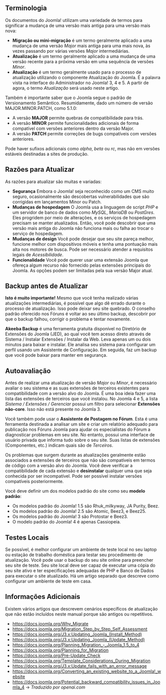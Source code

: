 <!-- Filename: jdocmanual?manual=user&heading=migration&filename=migration-basics.md / Display title: Noções Básicas de Migração -->

## Terminologia

Os documentos do Joomla! utilizam uma variedade de termos para significar a mudança de uma versão mais antiga para uma versão mais nova:

* **Migração ou mini-migração** é um termo geralmente aplicado a uma mudança de uma versão *Major* mais antiga para uma mais nova, às vezes passando por várias versões *Major* intermediárias.
* **Atualização** é um termo geralmente aplicado a uma mudança de uma versão recente para a próxima versão em uma sequência de versões *Minor*.
* **Atualização** é um termo geralmente usado para o processo de atualização utilizando o componente Atualização do Joomla. É a palavra vista na interface do Administrador no Joomla! 3, 4 e 5. A partir de agora, o termo *Atualização* será usado neste artigo.

Também é importante saber que o Joomla segue o padrão de Versionamento Semântico. Resumidamente, dado um número de versão MAJOR.MINOR.PATCH, como 5.1.0:

* A versão **MAJOR** permite quebras de compatibilidade para trás.
* A versão **MINOR** permite funcionalidades adicionais de forma compatível com versões anteriores dentro da versão Major.
* A versão **PATCH** permite correções de bugs compatíveis com versões anteriores.

Pode haver sufixos adicionais como *alpha*, *beta* ou *rc*, mas não em versões estáveis destinadas a sites de produção.

## Razões para Atualizar

As razões para atualizar são muitas e variadas:

* **Segurança** Embora o Joomla! seja reconhecido como um CMS muito seguro, ocasionalmente
são descobertas vulnerabilidades que são corrigidas em lançamentos Minor ou Patch.
* **Mudanças de hospedagem** O Joomla usa a linguagem de script *PHP* e um servidor de banco de dados
como *MySQL*, *MariaDB* ou *PostGres*. Eles progridem por meio de alterações,
e os serviços de hospedagem precisam se manter atualizados. Então, você pode descobrir que uma versão mais antiga do Joomla não funciona mais ou falha ao trocar o serviço de hospedagem.
* **Mudanças de design** Você pode desejar que seu site pareça melhor, funcione melhor
com dispositivos móveis e tenha uma pontuação mais alta nos motores de busca. Pode ser necessário
atender a requisitos legais de *Acessibilidade*.
* **Funcionalidade** Você pode querer usar uma extensão Joomla que ofereça algum
recurso não fornecido pelas extensões principais do Joomla. As opções podem ser limitadas pela sua
versão Major atual. 

## Backup antes de Atualizar

**Isto é muito importante!** Mesmo que você tenha realizado várias atualizações intermediárias, é possível que algo dê errado durante o processo de atualização. Isso pode deixar seu site quebrado. O conselho padrão oferecido nos Fóruns é voltar ao seu último backup, descobrir por que o backup falhou, corrigir o problema e tentar novamente.

**Akeeba Backup** é uma ferramenta gratuita disponível no Diretório de Extensões do Joomla (JED), ao qual você tem acesso direto através de Sistema / Instalar Extensões / Instalar da Web. Leva apenas um ou dois minutos para baixar e instalar. Ele analisa seu sistema para configurar um perfil usando um Assistente de Configuração. Em seguida, faz um backup que você pode baixar para manter em segurança.

## Autoavaliação

Antes de realizar uma atualização de versão *Major* ou *Minor*, é necessário avaliar o seu sistema e as suas extensões de terceiros existentes para compatibilidade com a versão alvo do Joomla. É uma boa ideia fazer uma lista das extensões de terceiros que você instalou. No Joomla 4 e 5, a lista *Sistema / Extensões / Gerenciar* possui um filtro para selecionar **Extensões não-core**. Isso não está presente no Joomla 3.

Você também pode usar o **Assistente de Postagem no Fórum**. Esta é uma ferramenta destinada a analisar um site e criar um relatório adequado para publicação nos Fóruns Joomla para ajudar os especialistas do Fórum a diagnosticar problemas em seu site. No entanto, possui uma interface de usuário privada que informa tudo sobre o seu site. Suas listas de extensões (Componentes, etc.) indicam quais são de *Terceiros*.

Os problemas que surgem durante as atualizações geralmente estão associados a extensões de terceiros que não são compatíveis em termos de código com a versão alvo do Joomla. Você deve verificar a compatibilidade de cada extensão e **desinstalar** qualquer uma que seja conhecida por ser incompatível. Pode ser possível instalar versões compatíveis posteriormente.

Você deve definir um dos modelos padrão do site como seu **modelo padrão**:

* Os modelos padrão do Joomla! 1.5 são Rhuk_milkyway, JA Purity, Beez.
* Os modelos padrão do Joomla! 2.5 são Atomic, Beez3, e Beez25.
* Os modelos padrão do Joomla! 3 são Protostar e Beez3.
* O modelo padrão do Joomla! 4 é apenas Cassiopeia.

## Testes Locais

Se possível, é melhor configurar um ambiente de teste local no seu laptop ou estação de trabalho doméstica para testar seu procedimento de atualização. Você pode usar o backup do seu site online para preencher seu site de teste. Seu site local deve ser capaz de executar uma cópia do seu site ativo e ter especificações adequadas de PHP e Banco de Dados para executar o site atualizado. Há um artigo separado que descreve como configurar um ambiente de teste em casa.

## Informações Adicionais

Existem vários artigos que descrevem cenários específicos de atualização que não estão incluídos neste manual porque são antigos ou repetitivos.

* https://docs.joomla.org/Why_Migrate
* https://docs.joomla.org/Migration_Step_by_Step_Self_Assessment
* https://docs.joomla.org/J3.x:Updating_Joomla_(Install_Method)
* https://docs.joomla.org/J3.x:Updating_Joomla_(Update_Method)
* https://docs.joomla.org/Planning_Migration_-_Joomla_1.5_to_4
* https://docs.joomla.org/Planning_for_Migration
* https://docs.joomla.org/Pre-Update_Check
* https://docs.joomla.org/Template_Considerations_During_Migration
* https://docs.joomla.org/J3.x:Update_fails_with_an_error_message
* https://docs.joomla.org/Converting_an_existing_website_to_a_Joomla!_website
* https://docs.joomla.org/Potential_backward_compatibility_issues_in_Joomla_4
->
*Traduzido por openai.com*

